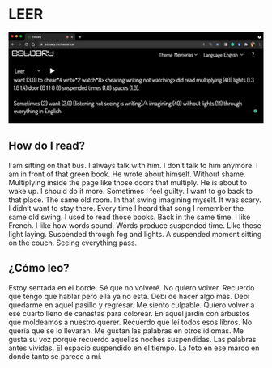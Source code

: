 # LEER

![MEMORIAS'S IMAGE](/img/leerSyntax.jpg)


## How do I read?

I am sitting on that bus. I always talk with him. I don’t talk to him anymore. I am in front of that green book. He wrote about himself. Without shame. Multiplying inside the page like those doors that multiply. He is about to wake up. I should do it more. Sometimes I feel guilty. I want to go back to that place. The same old room. In that swing imagining myself. It was scary. I didn’t want to stay there. Every time I heard that song I remember the same old swing. I used to read those books. Back in the same time. I like French. I like how words sound. Words produce suspended time. Like those light laying. Suspended through fog and lights. A suspended moment sitting on the couch. Seeing everything pass. <br/>

## ¿Cómo leo?

Estoy sentada en el borde. Sé que no volveré. No quiero volver. Recuerdo que tengo que hablar pero ella ya no está. Debí de hacer algo más. Debí quedarme en aquel pasillo y regresar. Me siento culpable. Quiero volver a ese cuarto lleno de canastas para colorear. En aquel jardín con arbustos que moldeamos a nuestro querer. Recuerdo que leí todos esos libros. No quería que se lo llevaran. Me gustan las palabras en otros idiomas. Me gusta su voz porque recuerdo aquellas noches suspendidas. Las palabras antes vividas. El espacio suspendido en el tiempo. La foto en ese marco en donde tanto se parece a mí. <br/>
